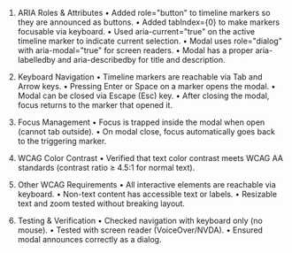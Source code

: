 1. ARIA Roles & Attributes
	•	Added role="button" to timeline markers so they are announced as buttons.
	•	Added tabIndex={0} to make markers focusable via keyboard.
	•	Used aria-current="true" on the active timeline marker to indicate current selection.
	•	Modal uses role="dialog" with aria-modal="true" for screen readers.
	•	Modal has a proper aria-labelledby and aria-describedby for title and description.

2. Keyboard Navigation
	•	Timeline markers are reachable via Tab and Arrow keys.
	•	Pressing Enter or Space on a marker opens the modal.
	•	Modal can be closed via Escape (Esc) key.
	•	After closing the modal, focus returns to the marker that opened it.

3. Focus Management
	•	Focus is trapped inside the modal when open (cannot tab outside).
	•	On modal close, focus automatically goes back to the triggering marker.

4. WCAG Color Contrast
	•	Verified that text color contrast meets WCAG AA standards (contrast ratio ≥ 4.5:1 for normal text).

5. Other WCAG Requirements
	•	All interactive elements are reachable via keyboard.
	•	Non-text content has accessible text or labels.
	•	Resizable text and zoom tested without breaking layout.

6. Testing & Verification
	•	Checked navigation with keyboard only (no mouse).
	•	Tested with screen reader (VoiceOver/NVDA).
	•	Ensured modal announces correctly as a dialog.